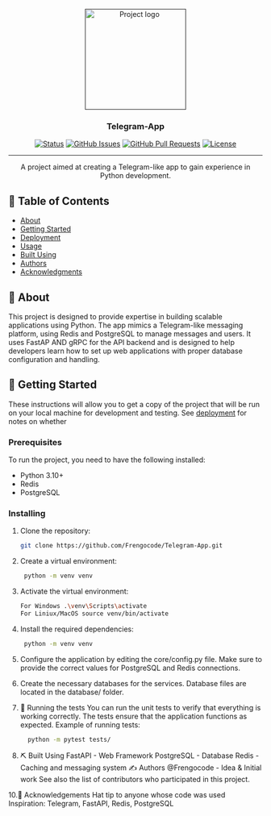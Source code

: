 <p align="center">
  <a href="" rel="noopener">
    <img width=200px height=200px src="https://upload.wikimedia.org/wikipedia/commons/thumb/8/82/Telegram_logo.svg/2048px-Telegram_logo.svg.png" alt="Project logo">
  </a>
</p>

<h3 align="center">Telegram-App</h3>

<div align="center">

[![Status](https://img.shields.io/badge/status-active-passed.svg)]()
[![GitHub Issues](https://img.shields.io/github/issues/Frengocode/Telegram-App.svg)](https://github.com/Frengocode/Telegram-App/issues)
[![GitHub Pull Requests](https://img.shields.io/github/issues-pr/Frengocode/Telegram-App.svg)](https://github.com/Frengocode/Telegram-App/pulls)
[![License](https://img.shields.io/badge/license-MIT-blue.svg)](/LICENSE)


</div>

---

<p align="center">A project aimed at creating a Telegram-like app to gain experience in Python development.</p>

## 📝 Table of Contents

- [About](#about)
- [Getting Started](#getting_started)
- [Deployment](#deployment)
- [Usage](#usage)
- [Built Using](#built_using)
- [Authors](#authors)
- [Acknowledgments](#acknowledgement)

## 🧐 About <a name = "about"></a>

This project is designed to provide expertise in building scalable applications using Python. The app mimics a Telegram-like messaging platform, using Redis and PostgreSQL to manage messages and users. It uses FastAP AND gRPC for the API backend and is designed to help developers learn how to set up web applications with proper database configuration and handling.

## 🏁 Getting Started <a name="getting_started"></a>

These instructions will allow you to get a copy of the project that will be run on your local machine for development and testing. See [deployment](#deployment) for notes on whether

### Prerequisites

To run the project, you need to have the following installed:
- Python 3.10+ 
- Redis
- PostgreSQL

### Installing

1. Clone the repository:
   ```bash
   git clone https://github.com/Frengocode/Telegram-App.git

2. Create a virtual environment:
   ```bash
    python -m venv venv

3. Activate the virtual environment:
   ```bash
   For Windows .\venv\Scripts\activate
   For Liniux/MacOS source venv/bin/activate

4. Install the required dependencies:
   ```bash
    python -m venv venv

5. Configure the application by editing the core/config.py file. Make sure to provide the correct values for PostgreSQL and Redis connections.

6. Create the necessary databases for the services. Database files are located in the database/ folder.

7. 🔧 Running the tests <a name = "tests"></a>
You can run the unit tests to verify that everything is working correctly. The tests ensure that the application functions as expected.
Example of running tests:
    ```bash
      python -m pytest tests/

9. ⛏️ Built Using <a name = "built_using"></a>
FastAPI - Web Framework
PostgreSQL - Database
Redis - Caching and messaging system
✍️ Authors <a name = "authors"></a>
@Frengocode - Idea & Initial work
See also the list of contributors who participated in this project.

10.🎉 Acknowledgements <a name = "acknowledgement"></a>
Hat tip to anyone whose code was used
Inspiration: Telegram, FastAPI, Redis, PostgreSQL




